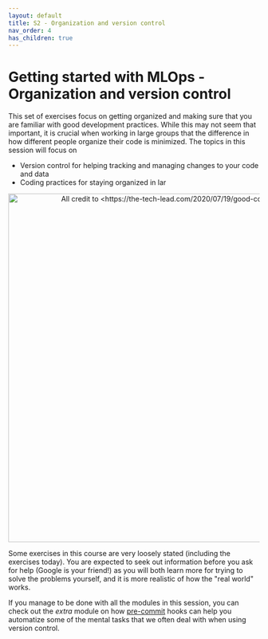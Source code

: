```yaml
---
layout: default
title: S2 - Organization and version control
nav_order: 4
has_children: true
---
```


# Getting started with MLOps - Organization and version control

This set of exercises focus on getting organized and making sure that you are familiar with good development practices. While this may not seem that important, it is crucial when working in large groups that the difference in how different people organize their code is minimized. The topics in this session will focus on

* Version control for helping tracking and managing changes to your code and data
* Coding practices for staying organized in lar

<p align="center">
  <img src="../figures/wtf.jpeg" width="700" title="All credit to <https://the-tech-lead.com/2020/07/19/good-code-bad-code/>">
</p>

Some exercises in this course are very loosely stated (including the exercises today). You are expected to seek out information before you ask for help (Google is your friend!) as you will both learn more for trying to solve the problems yourself, and it is more realistic of how the "real world" works.

If you manage to be done with all the modules in this session, you can check out the *extra* module on how [pre-commit](../s10_extra/M27_pre_commit.md) hooks can help you automatize some of the mental tasks that we often deal with when using version control.
